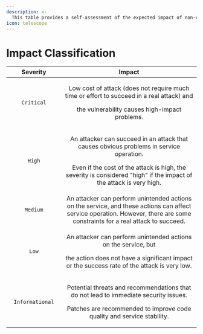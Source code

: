 ```yaml
---
description: >-
  This table provides a self-assessment of the expected impact of non-compliance with the security guidelines, offered to help intuitively understand the necessity of each item and for reference in policy establishment.
icon: telescope
---
```


# Impact Classification

<table><thead><tr><th width="158.59112548828125" align="center">Severity</th><th width="591.9141845703125" align="center">Impact</th></tr></thead><tbody><tr><td align="center"><code>Critical</code></td><td align="center"><p>Low cost of attack (does not require much time or effort to succeed in a real attack) and</p><p>the vulnerability causes high-impact problems.</p></td></tr><tr><td align="center"><code>High</code></td><td align="center"><p>An attacker can succeed in an attack that causes obvious problems in service operation.</p><p>Even if the cost of the attack is high, the severity is considered "high" if the impact of the attack is very high.</p></td></tr><tr><td align="center"><code>Medium</code></td><td align="center">An attacker can perform unintended actions on the service, and these actions can affect service operation. However, there are some constraints for a real attack to succeed.</td></tr><tr><td align="center"><code>Low</code></td><td align="center"><p>An attacker can perform unintended actions on the service, but</p><p>the action does not have a significant impact or the success rate of the attack is very low.</p></td></tr><tr><td align="center"><code>Informational</code></td><td align="center"><p>Potential threats and recommendations that do not lead to immediate security issues.</p><p>Patches are recommended to improve code quality and service stability.</p></td></tr></tbody></table>
